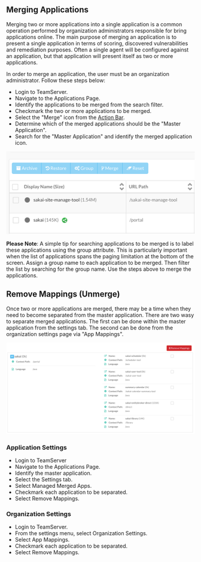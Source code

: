 <!--
title: "Merging and Unmerging Applications"
description: "Overview of application merging and unmerging"
-->

## Merging Applications
Merging two or more applications into a single application is a common operation performed by organization administrators responsible for bring applications online. The main purpose of merging an application is to present a single application in terms of scoring, discovered vulnerabilities and remediation purposes. Often a single agent will be configured against an application, but that application will present itself as two or more applications. 

In order to merge an application, the user must be an organization administrator. Follow these steps below:

* Login to TeamServer.
* Navigate to the Applications Page.
* Identify the applications to be merged from the search filter.
* Checkmark the two or more applications to be merged.
* Select the "Merge" icon from the [Action Bar](user_tsguideui.html#overview).
* Determine which of the merged applications should be the "Master Application".
* Search for the "Master Application" and identify the merged application icon.

<a href="assets/images/Merged_App.png" rel="lightbox" title="Example Merged Application"><img class="thumbnail" src="assets/images/Merged_App.png"/></a>

**Please Note**: A simple tip for searching applications to be merged is to label these applications using the group attribute. This is particularly important when the list of applications spans the paging limitation at the bottom of the screen. Assign a group name to each application to be merged. Then filter the list by searching for the group name. Use the steps above to merge the applications.

## Remove Mappings (Unmerge)
Once two or more applications are merged, there may be a time when they need to become separated from the master application. There are two wasy to separate merged applications. The first can be done within the master application from the settings tab. The second can be done from the organization settings page via "App Mappings".

<a href="assets/images/App_Mappings.png" rel="lightbox" title="Remove Mappings"><img class="thumbnail" src="assets/images/App_Mappings.png"/></a>

### Application Settings

* Login to TeamServer
* Navigate to the Applications Page.
* Identify the master application.
* Select the Settings tab.
* Select Managed Merged Apps.
* Checkmark each application to be separated.
* Select Remove Mappings.

### Organization Settings

* Login to TeamServer.
* From the settings menu, select Organization Settings.
* Select App Mappings.
* Checkmark each application to be separated.
* Select Remove Mappings.
